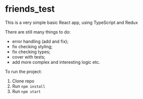 # friends_test
This is a very simple basic React app, using TypeScript and Redux

There are still many things to do: 
 - error handling (add and fix);
 - fix checking styling;
 - fix checking types;
 - cover with tests;
 - add more complex and interesting logic etc.

To run the project:

1. Clone repo
2. Run `npm install`
3. Run `npm start`
